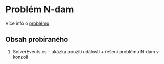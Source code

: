 # Problém N-dam

Více info o [problému](https://en.wikipedia.org/wiki/Eight_queens_puzzle)

## Obsah probíraného
1.  SolverEvents.cs - ukázka použití událostí + řešení problému N-dam v konzoli

